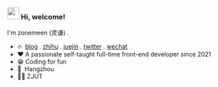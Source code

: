 <h3> <img src="https://emojis.slackmojis.com/emojis/images/1621024394/39092/cat-roll.gif?1621024394" width="28" /> Hi, welcome! </h3>

I'm zonemeen (灵谦) .

- 🔥 &nbsp;<a href="https://me.miqilin21.cn">blog</a> . <a href="https://www.zhihu.com/people/mi-qi-lin-60-52">zhihu</a> . <a href="https://juejin.cn/user/3421335917182461">juejin</a> . <a href="https://twitter.com/miqilin21">twitter</a> . <a href="https://cdn.jsdelivr.net/gh/miqilin21/static@master/img/wechat.jpg">wechat</a>
- ❤️ A passionate self-taught full-time front-end developer since 2021
- 😁 Coding for fun
- 📍 &nbsp;Hangzhou
- 👨‍🎓 ZJUT
